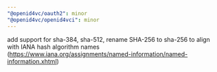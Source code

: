 ```yaml
---
"@openid4vc/oauth2": minor
"@openid4vc/openid4vci": minor
---
```


add support for sha-384, sha-512, rename SHA-256 to sha-256 to align with IANA hash algorithm names (https://www.iana.org/assignments/named-information/named-information.xhtml)

